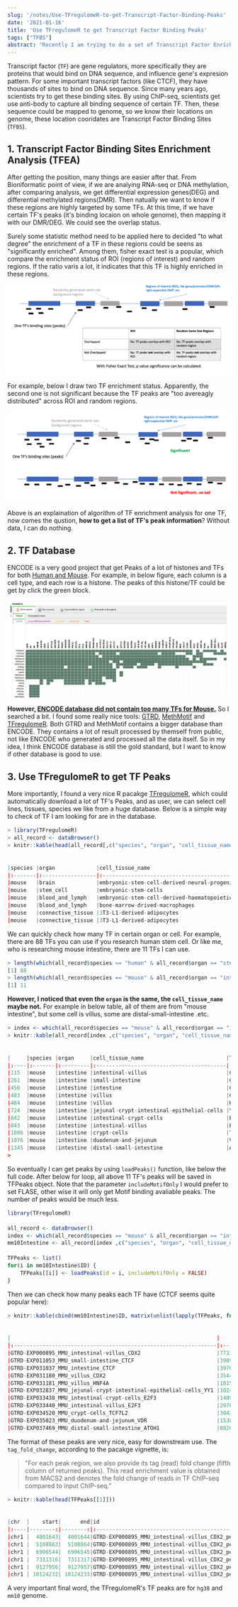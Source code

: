 ```yaml
---
slug: '/notes/Use-TFregulomeR-to-get-Transcript-Factor-Binding-Peaks'
date: '2021-01-16'
title: 'Use TFregulomeR to get Transcript Factor Binding Peaks'
tags: ["TFBS"]
abstract: "Recently I am trying to do a set of Transcript Factor Enrichment Analysis for my 5hmC (hMeDIP-seq). I used to use ENCODE to do this, but eventually I found ENCODE data has very few TFs for my cell line (Mouse Intestine). So I started seeking other potential database and tools, and I found a lot indeed. Among them TFregulomeR is a new but quite powerful tool."
---
```


Transcript factor (`TF`) are gene regulators, more specifically they are proteins that would bind on DNA sequence, and influence gene's expresion pattern. For some important transcript factors (like CTCF), they have thousands of sites to bind on DNA sequence. Since many years ago, scientists try to get these binding sites. By using ChIP-seq, scientists get use anti-body to capture all binding sequence of certain TF. Then, these sequence could be mapped to genome, so we know their locations on genome, these location cooridates are Transcript Factor Binding Sites (`TFBS`).

## 1. Transcript Factor Binding Sites Enrichment Analysis (TFEA)

After getting the position, many things are easier after that. From Bioniformatic point of view, if we are analying RNA-seq or DNA methylation, after comparing analysis, we get differential expression genes(DEG) and differential methylated regions(DMR). Then natually we want to know if these regions are highly targeted by some TFs. At this time, if we have certain TF's peaks (it's binding locaion on whole genome), then mapping it with our DMR/DEG. We could see the overlap status.

Surely some statistic method need to be applied here to decided "to what degree" the enrichment of a TF in these regions could be seens as "significantly enriched". Among them, fisher exact test is a popular, which compare the enrichment status of ROI (regions of interest) and random regions. If the ratio varis a lot, it indicates that this TF is highly enriched in these regions.

![FisherExact](figure4.png)

For example, below I draw two TF enrichment status. Apparently, the second one is not significant because the TF peaks are "too avereagly distributed" across ROI and random regions.

![EnrichmentExample](figure5.png)

Above is an explaination of algorithm of TF enrichment analysis for one TF, now comes the qustion, **how to get a list of TF's peak information**? Without data, I can do nothing.

## 2. TF Database

ENCODE is a very good project that get Peaks of a lot of histones and TFs for both [Human and Mouse](https://www.encodeproject.org/chip-seq-matrix/?type=Experiment&replicates.library.biosample.donor.organism.scientific_name=Homo%20sapiens&assay_title=Histone%20ChIP-seq&assay_title=Mint-ChIP-seq&status=released). For example, in below figure, each column is a cell type, and each row is a histone. The peaks of this histone/TF could be get by click the green block.

![ENCODE](figure1.png)

**However, [ENCODE database did not contain too many TFs for Mouse.](https://www.encodeproject.org/chip-seq-matrix/?type=Experiment&replicates.library.biosample.donor.organism.scientific_name=Mus%20musculus&assay_title=TF%20ChIP-seq&status=released)** So I searched a bit. I found some really nice tools: [GTRD](https://academic.oup.com/nar/article/47/D1/D100/5184717), [MethMotif](https://bioinfo-csi.nus.edu.sg/methmotif/index.php) and [TFregulomeR](https://github.com/benoukraflab/TFregulomeR). Both GTRD and MethMotif contains a bigger database than ENCODE. They contains a lot of result processed by themself from public, not like ENCODE who generated and processed all the data itself. So in my idea, I think ENCODE database is still the gold standard, but I want to know if other database is good to use.

## 3. Use TFregulomeR to get TF Peaks

More importantly, I found a very nice R pacakge [TFregulomeR](https://github.com/benoukraflab/TFregulomeR), which could automatically download a lot of TF's Peaks, and as user, we can select cell lines, tissues, species we like from a huge database. Below is a simple way to check of TF I am looking for are in the database.

```R
> library(TFregulomeR)
> all_record <- dataBrowser()
> knitr::kable(head(all_record[,c("species", "organ", "cell_tissue_name", "TF")]))


|species |organ             |cell_tissue_name                                 |TF     |
|:-------|:-----------------|:------------------------------------------------|:------|
|mouse   |brain             |embryonic-stem-cell-derived-neural-progenitors   |Sox3   |
|mouse   |stem_cell         |embryonic-stem-cells                             |Tcf7l1 |
|mouse   |blood_and_lymph   |embryonic-stem-cell-derived-haematopoietic-cells |Tal1   |
|mouse   |blood_and_lymph   |bone-marrow-drived-macrophages                   |Bcl6   |
|mouse   |connective_tissue |3T3-L1-derived-adipocytes                        |Pparg  |
|mouse   |connective_tissue |3T3-L1-derived-adipocytes                        |Ctcf   |
```

We can quickly check how many TF in certain organ or cell. For example, there are 88 TFs you can use if you research human stem cell. Or like me, who is researching mouse intestine, there are 11 TFs I can use.

```r
> length(which(all_record$species == "human" & all_record$organ == "stem_cell"))
[1] 88
> length(which(all_record$species == "mouse" & all_record$organ == "intestine"))
[1] 11
```

**However, I noticed that even the `organ` is the same, the `cell_tissue_name` maybe not.** For example in below table, all of them are from "mouse intestine", but some cell is villus, some are distal-small-intestine .etc.

```R
> index <- which(all_record$species == "mouse" & all_record$organ == "intestine")
> knitr::kable(all_record[index ,c("species", "organ", "cell_tissue_name", "TF")])


|     |species |organ     |cell_tissue_name                          |TF     |
|:----|:-------|:---------|:-----------------------------------------|:------|
|115  |mouse   |intestine |intestinal-villus                         |Cdx2   |
|261  |mouse   |intestine |small-intestine                           |Ctcf   |
|456  |mouse   |intestine |intestine                                 |Ctcf   |
|483  |mouse   |intestine |villus                                    |Cdx2   |
|484  |mouse   |intestine |villus                                    |Hnf4a  |
|724  |mouse   |intestine |jejunal-crypt-intestinal-epithelial-cells |Yy1    |
|842  |mouse   |intestine |intestinal-crypt-cells                    |E2f3   |
|843  |mouse   |intestine |intestinal-villus                         |E2f3   |
|1006 |mouse   |intestine |crypt-cells                               |Tcf7l2 |
|1076 |mouse   |intestine |duodenum-and-jejunum                      |Vdr    |
|1345 |mouse   |intestine |distal-small-intestine                    |Atoh1  |
>
```

So eventually I can get peaks by using `loadPeaks()` function, like below the full code. After below for loop, all above 11 TF's peaks will be saved in TFPeaks object. Note that the parameter `includeMotifOnly` I would prefer to set FLASE, other wise it will only get Motif binding avaliable peaks. The number of peaks would be much less.

```r
library(TFregulomeR)

all_record <- dataBrowser()
index <- which(all_record$species == "mouse" & all_record$organ == "intestine")
mm10Intestine <- all_record[index ,c("species", "organ", "cell_tissue_name", "TF")]

TFPeaks <- list()
for(i in mm10Intestine$ID) {
    TFPeaks[[i]] <- loadPeaks(id = i, includeMotifOnly = FALSE)
}
```

Then we can check how many peaks each TF have (CTCF seems quite popular here):
```r
> knitr::kable(cbind(mm10Intestine$ID, matrix(unlist(lapply(TFPeaks, function(x) nrow(x))))[,1]))


|                                                                 |      |
|:----------------------------------------------------------------|:-----|
|GTRD-EXP000895_MMU_intestinal-villus_CDX2                        |7733  |
|GTRD-EXP011053_MMU_small-intestine_CTCF                          |39894 |
|GTRD-EXP031037_MMU_intestine_CTCF                                |39760 |
|GTRD-EXP031180_MMU_villus_CDX2                                   |3544  |
|GTRD-EXP031181_MMU_villus_HNF4A                                  |18151 |
|GTRD-EXP032837_MMU_jejunal-crypt-intestinal-epithelial-cells_YY1 |1024  |
|GTRD-EXP033438_MMU_intestinal-crypt-cells_E2F3                   |14899 |
|GTRD-EXP033440_MMU_intestinal-villus_E2F3                        |2976  |
|GTRD-EXP034520_MMU_crypt-cells_TCF7L2                            |3042  |
|GTRD-EXP035023_MMU_duodenum-and-jejunum_VDR                      |15384 |
|GTRD-EXP037469_MMU_distal-small-intestine_ATOH1                  |8826  |
```

The format of these peaks are very nice, easy for downstream use. The `tag_fold_change`, according to the pacakge vignette, is:

> "For each peak region, we also provide its tag (read) fold change (fifth column of returned peaks). This read enrichment value is obtained from MACS2 and denotes the fold change of reads in TF ChIP-seq compared to input ChIP-seq."

```r
> knitr::kable(head(TFPeaks[[1]]))


|chr  |    start|      end|id                                                           | tag_fold_change|
|:----|--------:|--------:|:------------------------------------------------------------|---------------:|
|chr1 |  4801643|  4801644|GTRD-EXP000895_MMU_intestinal-villus_CDX2_peaks_with_motif_1 |            9.78|
|chr1 |  5108863|  5108864|GTRD-EXP000895_MMU_intestinal-villus_CDX2_peaks_with_motif_2 |           45.83|
|chr1 |  6906544|  6906545|GTRD-EXP000895_MMU_intestinal-villus_CDX2_peaks_with_motif_3 |           12.22|
|chr1 |  7311316|  7311317|GTRD-EXP000895_MMU_intestinal-villus_CDX2_peaks_with_motif_4 |           13.44|
|chr1 |  9127956|  9127957|GTRD-EXP000895_MMU_intestinal-villus_CDX2_peaks_with_motif_5 |           13.75|
|chr1 | 10124232| 10124233|GTRD-EXP000895_MMU_intestinal-villus_CDX2_peaks_with_motif_6 |           19.55|
```

A very important final word, the TFregulomeR's TF peaks are for `hg38` and `mm10` genome.